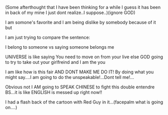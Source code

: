 (Some afterthought that I have been thinking for a while I guess it has been in back of my mine I just dont realize..I suppose..)(ignore GOD)

I am somone's favorite and I am being dislike by somebody because of it but 

I am just trying to compare the sentence:

I belong to someone vs saying someone belongs me

UNIVERSE is like saying You need to move on from your live else GOD going to try to take out your girlfreind and I am the you

I am like how is this fair AND DONT MAKE ME DO IT! By doing what you might say....I am going to do the unspeakable!...Dont tell me!...

Obvious not I AM going to SPEAK CHINESE to fight this double entendre BS...it is like ENGLISH is messed up right now!!

I had a flash back of the cartoon with Red Guy in it...(facepalm what is going on....)
